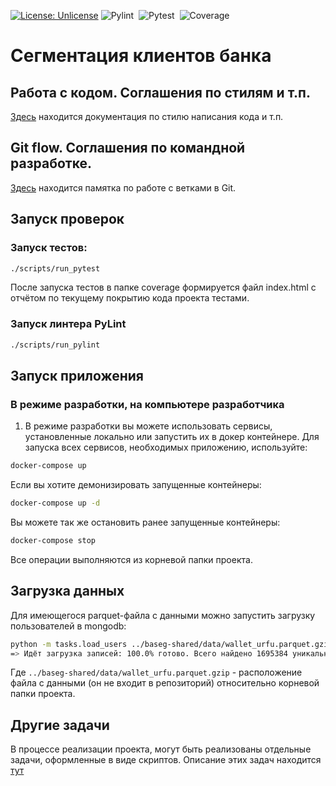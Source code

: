 [![License: Unlicense](https://img.shields.io/badge/license-Unlicense-blue.svg)](http://unlicense.org/)
![Pylint](https://github.com/bsa7/baseg/actions/workflows/pylint.yml/badge.svg)&nbsp;
![Pytest](https://github.com/bsa7/baseg/actions/workflows/pytest.yml/badge.svg)&nbsp;
![Coverage](https://gist.github.com/bsa7/03a5a726b2a02f55dc676a0e8df174f6/raw/coverage.svg)&nbsp;

# Сегментация клиентов банка

## Работа с кодом. Соглашения по стилям и т.п.
[Здесь](./docs/code-style.md) находится документация по стилю написания кода и т.п.

## Git flow. Соглашения по командной разработке.
[Здесь](./docs/git-flow.md) находится памятка по работе с ветками в Git.

## Запуск проверок
### Запуск тестов:
```bash
./scripts/run_pytest
```
После запуска тестов в папке coverage формируется файл index.html с отчётом по текущему покрытию кода проекта тестами.

### Запуск линтера PyLint
```bash
./scripts/run_pylint
```

## Запуск приложения

### В режиме разработки, на компьютере разработчика
1. В режиме разработки вы можете использовать сервисы, установленные локально или запустить их в докер контейнере.
Для запуска всех сервисов, необходимых приложению, используйте:
```bash
docker-compose up
```

Если вы хотите демонизировать запущенные контейнеры:
```bash
docker-compose up -d
```

Вы можете так же остановить ранее запущенные контейнеры:
```bash
docker-compose stop
```

Все операции выполняются из корневой папки проекта.

## Загрузка данных
Для имеющегося parquet-файла с данными можно запустить загрузку пользователей в mongodb:
```bash
python -m tasks.load_users ../baseg-shared/data/wallet_urfu.parquet.gzip
=> Идёт загрузка записей: 100.0% готово. Всего найдено 1695384 уникальных пользователей.
```

Где `../baseg-shared/data/wallet_urfu.parquet.gzip` - расположение файла с данными (он не входит в репозиторий)
относительно корневой папки проекта.

## Другие задачи
В процессе реализации проекта, могут быть реализованы отдельные задачи, оформленные в виде скриптов.
Описание этих задач находится [тут](./docs/tasks.md)

